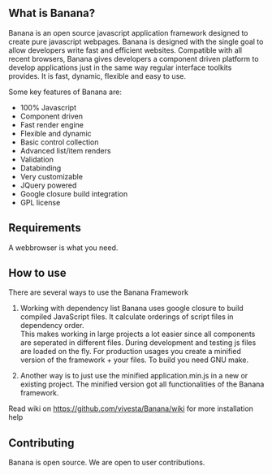 What is Banana?
------------------

Banana is an open source javascript application framework designed to create pure javascript webpages. 
Banana is designed with the single goal to allow developers write fast and efficient websites.
Compatible with all recent browsers, Banana gives developers a component driven platform to develop applications just in the same way regular interface toolkits provides.
It is fast, dynamic, flexible and easy to use.

Some key features of Banana are:

* 100% Javascript
* Component driven
* Fast render engine
* Flexible and dynamic
* Basic control collection
* Advanced list/item renders
* Validation
* Databinding
* Very customizable
* JQuery powered
* Google closure build integration
* GPL license

Requirements
------------

A webbrowser is what you need.

How to use
------------
 
There are several ways to use the Banana Framework

1. Working with dependency list
Banana uses google closure to build compiled JavaScript files. 
It calculate orderings of script files in dependency order.  
This makes working in large projects a lot easier since all components are
seperated in different files. During development and testing js files
are loaded on the fly. For production usages you create a minified version of the
framework + your files.
To build you need GNU make. 


2. Another way is to just use the minified application.min.js in a new or existing project. 
The minified version got all functionalities of the Banana framework.

Read wiki on https://github.com/vivesta/Banana/wiki for more installation help

Contributing
------------

Banana is open source. We are open to user contributions.
